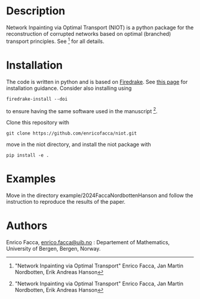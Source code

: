 # Description
Network Inpainting via Optimal Transport (NIOT) is a python package for the reconstruction of corrupted networks based on optimal (branched) transport principles. See [^1] for all details.

# Installation
The code is written in python and is based on [Firedrake](https://www.firedrakeproject.org). See [this page](https://www.firedrakeproject.org/download.html) for installation guidance. Consider also installing using
```
firedrake-install --doi 
```
to ensure having the same software used in the manuscript [^1].


Clone this repository with
```
git clone https://github.com/enricofacca/niot.git
``` 
move in the niot directory, and install the niot package with
```
pip install -e .
```

# Examples
Move in the directory example/2024FaccaNordbottenHanson and follow the instruction to reproduce the results of the paper.

# Authors
Enrico Facca, enrico.facca@uib.no : Departement of Mathematics, University of Bergen, Bergen, Norway.

[^1]:"Network Inpainting via Optimal Transport" Enrico Facca, Jan Martin Nordbotten, Erik Andreas Hanson